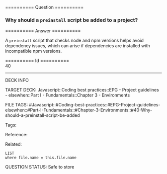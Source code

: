 ========== Question ==========  

### Why should a `preinstall` script be added to a project?  

========== Answer ==========  

A `preinstall` script that checks node and npm versions helps avoid dependency issues, which can arise if dependencies are installed with incompatible npm versions.

========== Id ==========  
40

---

DECK INFO

TARGET DECK: Javascript::Coding best practices::EPG - Project guidelines - elsewhen::Part I - Fundamentals::Chapter 3 - Environments

FILE TAGS: #Javascript::#Coding-best-practices::#EPG-Project-guidelines-elsewhen::#Part-I-Fundamentals::#Chapter-3-Environments::#40-Why-should-a-preinstall-script-be-added

Tags:

Reference:

Related:

```dataview
LIST
where file.name = this.file.name
```

QUESTION STATUS: Safe to store
